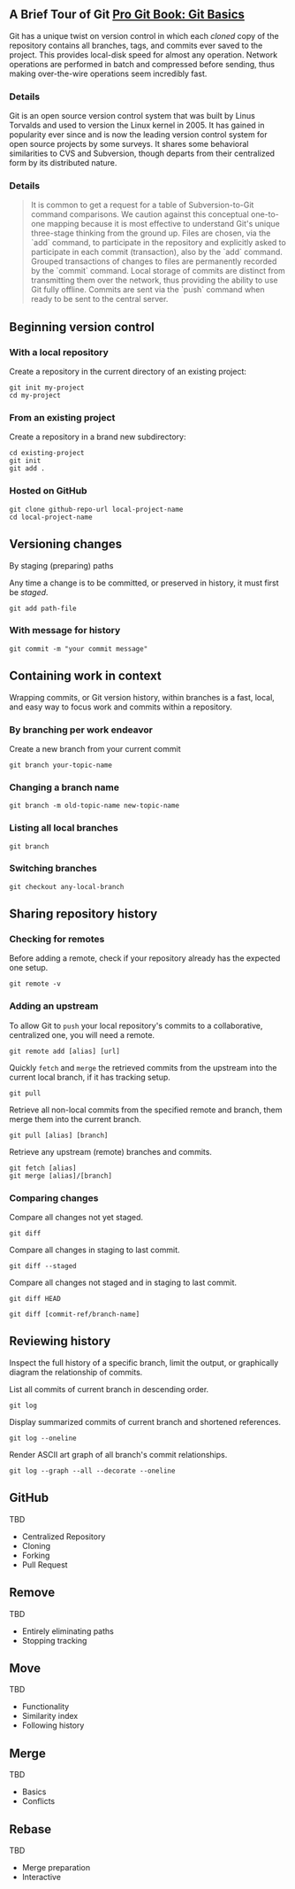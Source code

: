 ##  A Brief Tour of Git <a href="http://git-scm.com/book/en/Getting-Started-Git-Basics" class="booklink">Pro Git Book: Git Basics</a>

Git has a unique twist on version control in which each _cloned_ copy of the repository contains all branches, tags, and commits ever saved to the project. This provides local-disk speed for almost any operation. Network operations are performed in batch and compressed before sending, thus making over-the-wire operations seem incredibly fast.

### Details
Git is an open source version control system that was built by Linus Torvalds and used to version the Linux kernel in 2005.  It has gained in popularity ever since and is now the leading version control system for open source projects by some surveys.  It shares some behavioral similarities to CVS and Subversion, though departs from their centralized form by its distributed nature.

### Details
<blockquote class="studentquestion">
It is common to get a request for a table of Subversion-to-Git command comparisons. We caution against this conceptual one-to-one mapping because it is most effective to understand Git's unique three-stage thinking from the ground up. Files are chosen, via the `add` command, to participate in the repository and explicitly asked to participate in each commit (transaction), also by the `add` command. Grouped transactions of changes to files are permanently recorded by the `commit` command. Local storage of commits are distinct from transmitting them over the network, thus providing the ability to use Git fully offline. Commits are sent via the `push` command when ready to be sent to the central server.
</blockquote>


## Beginning version control

### With a local repository
Create a repository in the current directory of an existing project:


``` shell
git init my-project
cd my-project
```

### From an existing project
Create a repository in a brand new subdirectory:

``` shell
cd existing-project
git init
git add .
```

### Hosted on GitHub

``` shell
git clone github-repo-url local-project-name
cd local-project-name
```

## Versioning changes
By staging (preparing) paths

Any time a change is to be committed, or preserved in history, it must first be _staged_.

``` shell
git add path-file
```

### With message for history

``` shell
git commit -m "your commit message"
```


## Containing work in context
Wrapping commits, or Git version history, within branches is a fast, local, and easy way to focus work and commits within a repository.


### By branching per work endeavor
Create a new branch from your current commit

``` shell
git branch your-topic-name
```

### Changing a branch name

``` shell
git branch -m old-topic-name new-topic-name
```

### Listing all local branches

``` shell
git branch
```

### Switching branches

``` shell
git checkout any-local-branch
```

## Sharing repository history

### Checking for remotes
Before adding a remote, check if your repository already has the expected one setup.


``` shell
git remote -v
```

### Adding an upstream
To allow Git to `push` your local repository's commits to a collaborative, centralized one, you will need a remote.

``` shell
git remote add [alias] [url]
```

Quickly `fetch` and `merge` the retrieved commits from the upstream into the current local branch, if it has tracking setup.

``` shell
git pull
```

Retrieve all non-local commits from the specified remote and branch, them merge them into the current branch.

``` shell
git pull [alias] [branch]
```

Retrieve any upstream (remote) branches and commits.

``` shell
git fetch [alias]
git merge [alias]/[branch]
```

### Comparing changes
Compare all changes not yet staged.

``` shell
git diff
```

Compare all changes in staging to last commit.

``` shell
git diff --staged
```

Compare all changes not staged and in staging to last commit.

``` shell
git diff HEAD
```

``` shell
git diff [commit-ref/branch-name]
```

## Reviewing history
Inspect the full history of a specific branch, limit the output, or graphically diagram the relationship of commits.


List all commits of current branch in descending order.

``` shell
git log
```

Display summarized commits of current branch and shortened references.

``` shell
git log --oneline
```

Render ASCII art graph of all branch's commit relationships.

``` shell
git log --graph --all --decorate --oneline
```

## GitHub
TBD

* Centralized Repository
* Cloning
* Forking
* Pull Request

## Remove
TBD

* Entirely eliminating paths
* Stopping tracking

## Move
TBD

* Functionality
* Similarity index
* Following history


## Merge
TBD

* Basics
* Conflicts

## Rebase
TBD

* Merge preparation
* Interactive
